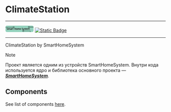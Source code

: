 # ClimateStation

---

[<img src="https://github.com/MrRyabena/SmartHomeSystem/blob/v2.0.0/SHSlogos/SVG/SHS_inscr-light_mint.svg" height="20"/>](https://github.com/MrRyabena/SmartHomeSystem)
[![Static Badge](https://img.shields.io/badge/Telegram-dev%20blog-blue)](https://t.me/SmartHomeSystem_dev)

---

ClimateStation by SmartHomeSystem

> [!NOTE]
> Проект является одним из устройств SmartHomeSystem. Внутри кода используется ядро и библиотека основного проекта — **_[SmartHomeSystem](https://github.com/MrRyabena/SmartHomeSystem)_**.</br>

## Components

See list of components [here](/schemes/components/components_list.md).
